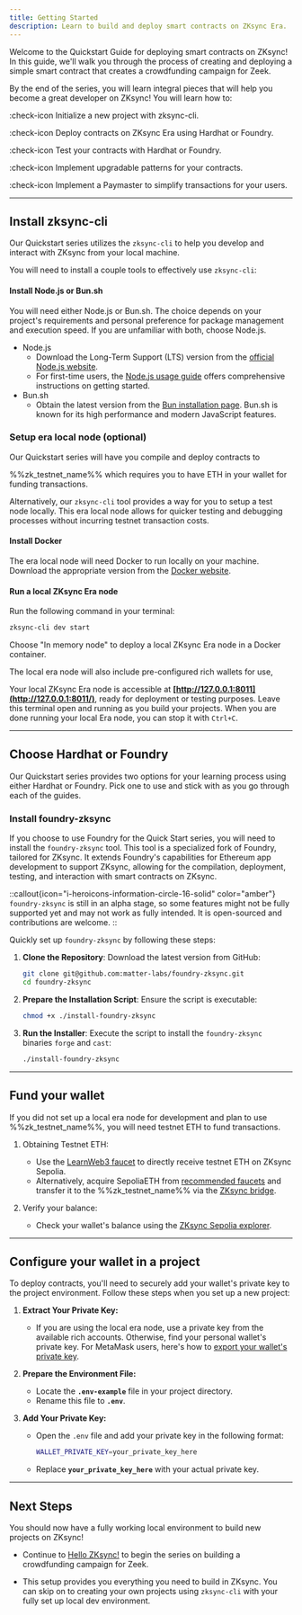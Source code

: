```yaml
---
title: Getting Started
description: Learn to build and deploy smart contracts on ZKsync Era.
---
```


Welcome to the Quickstart Guide for deploying smart contracts on ZKsync!
In this guide, we'll walk you through the process of creating and deploying a simple smart contract that creates a crowdfunding campaign for Zeek.

By the end of the series, you will learn integral pieces that will
help you become a great developer on ZKsync! You will learn how to:

:check-icon Initialize a new project with zksync-cli.

:check-icon Deploy contracts on ZKsync Era using Hardhat or Foundry.

:check-icon Test your contracts with Hardhat or Foundry.

:check-icon Implement upgradable patterns for your contracts.

:check-icon Implement a Paymaster to simplify transactions for your users.

---

## Install zksync-cli

Our Quickstart series utilizes the `zksync-cli` to help you develop and interact with ZKsync from your local machine.
<!-- TODO: update link -->
<!-- Check out our [zksync-cli section](/content/tooling/zksync-cli) to learn more on how to use the CLI. -->

You will need to install a couple tools to effectively use `zksync-cli`:

#### Install Node.js or Bun.sh

You will need either Node.js or Bun.sh.
The choice depends on your project's requirements and personal preference for package management and execution speed.
If you are unfamiliar with both, choose Node.js.

- Node.js
  - Download the Long-Term Support (LTS) version from the [official Node.js website](https://nodejs.org/en/download).
  - For first-time users, the [Node.js usage guide](https://nodejs.org/api/synopsis.html#usage)
  offers comprehensive instructions on getting started.
- Bun.sh
  - Obtain the latest version from the [Bun installation page](https://bun.sh/docs/installation).
  Bun.sh is known for its high performance and modern JavaScript features.

### Setup era local node (optional)

Our Quickstart series will have you compile and deploy contracts to

%%zk_testnet_name%% which requires you to have ETH in your wallet for funding transactions.

Alternatively, our `zksync-cli` tool provides a way for you to setup a test node locally.
This era local node allows for quicker testing and debugging processes without incurring testnet transaction costs.

#### Install Docker

The era local node will need Docker to run locally on your machine.
Download the appropriate version from the [Docker website](https://docs.docker.com/engine/install/).

#### Run a local ZKsync Era node

Run the following command in your terminal:

```bash
zksync-cli dev start
```

Choose "In memory node" to deploy a local ZKsync Era node in a Docker container.

The local era node will also include pre-configured rich wallets for use,
<!-- TODO: update link -->
<!-- visit [era-test-node rich wallets](https://era.zksync.io/docs/tools/testing/era-test-node.html#use-pre-configured-rich-wallets) -->

Your local ZKsync Era node is accessible at **[http://127.0.0.1:8011](http://127.0.0.1:8011/)**, ready for deployment or testing purposes.
Leave this terminal open and running as you build your projects.
When you are done running your local Era node, you can stop it with `Ctrl+C`.

---

## Choose Hardhat or Foundry

Our Quickstart series provides two options for your learning process using
either Hardhat or Foundry. Pick one to use and stick with as you go through
each of the guides.

<!-- Create a component that sets which tool they use and pre-set the tabs -->

### Install foundry-zksync

If you choose to use Foundry for the Quick Start series, you will need to
install the `foundry-zksync` tool. This tool is a specialized fork of Foundry, tailored for ZKsync.
It extends Foundry's capabilities for Ethereum app development to support ZKsync,
allowing for the compilation, deployment, testing, and interaction with smart contracts on ZKsync.

::callout{icon="i-heroicons-information-circle-16-solid" color="amber"}
`foundry-zksync` is still in an alpha stage, so some features might not be fully supported
yet and may not work as fully intended. It is open-sourced and contributions are welcome.
::

Quickly set up `foundry-zksync` by following these steps:

1. **Clone the Repository**:
   Download the latest version from GitHub:

   ```bash
   git clone git@github.com:matter-labs/foundry-zksync.git
   cd foundry-zksync
   ```

2. **Prepare the Installation Script**:
   Ensure the script is executable:

   ```bash
   chmod +x ./install-foundry-zksync
   ```

3. **Run the Installer**:
   Execute the script to install the `foundry-zksync` binaries `forge` and `cast`:

   ```bash
   ./install-foundry-zksync
   ```

---

## Fund your wallet

If you did not set up a local era node for development and plan to use %%zk_testnet_name%%, you will need testnet ETH to fund transactions.

1. Obtaining Testnet ETH:

    - Use the [LearnWeb3 faucet](https://learnweb3.io/faucets/zksync_sepolia/)
    to directly receive testnet ETH on ZKsync Sepolia.
    - Alternatively, acquire SepoliaETH from [recommended faucets](https://www.notion.so/tooling/network-faucets.md) and
    transfer it to the %%zk_testnet_name%% via the [ZKsync bridge](https://portal.zksync.io/bridge/?network=sepolia).

1. Verify your balance:

      - Check your wallet's balance using the [ZKsync Sepolia explorer](https://sepolia.explorer.zksync.io/).

---

## Configure your wallet in a project

To deploy contracts, you'll need to securely add your wallet's private key to the project environment. Follow these steps when you set up a new project:

1. **Extract Your Private Key:**
      <!-- markdownlint-disable-next-line MD013 -->
      - If you are using the local era node, use a private key from the available rich accounts. Otherwise, find your personal wallet's private key. For MetaMask users, here's how to [export your wallet's private key](https://support.metamask.io/hc/en-us/articles/360015289632-How-to-export-an-account-s-private-key).

1. **Prepare the Environment File:**
      - Locate the **`.env-example`** file in your project directory.
      - Rename this file to **`.env`**.

1. **Add Your Private Key:**
      - Open the `.env` file and add your private key in the following format:

        ```sh
        WALLET_PRIVATE_KEY=your_private_key_here
        ```

      - Replace **`your_private_key_here`** with your actual private key.

---

## Next Steps

You should now have a fully working local environment to build new projects on ZKsync!

- Continue to [Hello ZKsync!](/build/quick-start/hello-zksync) to begin the series on building a crowdfunding campaign for Zeek.
<!-- TODO: add a link to other guides -->
- This setup provides you everything you need to build in ZKsync.
You can skip on to creating your own projects using `zksync-cli` with your fully set up local dev environment.
